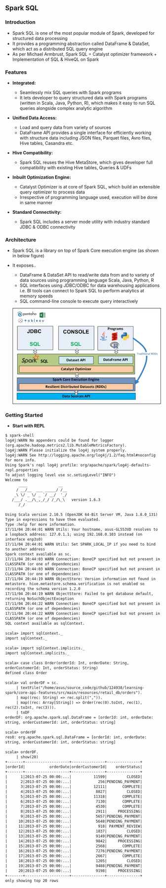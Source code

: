 ## Spark SQL

### Introduction
* Spark SQL is one of the most popular module of Spark, developed for structured data processing
* It provides a programming abstraction called DataFrame & DataSet, which act as a distributed SQL query engine
* As per Michael Armbrust, Spark SQL = Catalyst optimizer framework  + Implementation of SQL & HiveQL on Spark

### Features
* **Integrated:**
  * Seamlessly mix SQL queries with Spark programs
  * It lets developer to query structured data with Spark programs (written in Scala, Java, Python, R), which makes it easy to run SQL queries alongside complex analytic algorithm

* **Unified Data Access:**
  * Load and query data from variety of sources
  * DataFrame API provides a single interface for efficiently working with structure data including JSON files, Parquet files, Avro files, Hive tables, Casandra etc.

* **Hive Compatibility:**
  * Spark SQL reuses the Hive MetaStore, which gives developer full compatibility with existing Hive tables, Queries & UDFs
  
* **Inbuilt Optimization Engine:**
  * Catalyst Optimizer is at core of Spark SQL, which build an extensible query optimizer to process data
  * Irrespective of programming language used, execution will be done in same manner

* **Standard Connectivity:**
  * Spark SQL includes a server mode utility with industry standard JDBC & ODBC connectivity
  
### Architecture
* Spark SQL is a library on top of Spark Core execution engine (as shown in below figure)
* It exposes.. 
  * DataFrame & DataSet API to read/write data from and to variety of data sources using programming language Scala, Java, Python, R
  * SQL interfaces using JDBC/ODBC for data warehousing applications i.e. BI tools can connect to Spark SQL to perform analytics at memory speeds
  * SQL command-line console to execute query interactively

  ![Alt text](images/spark-sql-architecture.jpeg?raw=true "Spark SQL - Architecture")
  
### Getting Started
* **Start with REPL**

~~~
$ spark-shell 
log4j:WARN No appenders could be found for logger (org.apache.hadoop.metrics2.lib.MutableMetricsFactory).
log4j:WARN Please initialize the log4j system properly.
log4j:WARN See http://logging.apache.org/log4j/1.2/faq.html#noconfig for more info.
Using Spark's repl log4j profile: org/apache/spark/log4j-defaults-repl.properties
To adjust logging level use sc.setLogLevel("INFO")
Welcome to
      ____              __
     / __/__  ___ _____/ /__
    _\ \/ _ \/ _ `/ __/  '_/
   /___/ .__/\_,_/_/ /_/\_\   version 1.6.3
      /_/

Using Scala version 2.10.5 (OpenJDK 64-Bit Server VM, Java 1.8.0_131)
Type in expressions to have them evaluated.
Type :help for more information.
17/11/04 20:44:01 WARN Utils: Your hostname, asus-GL553VD resolves to a loopback address: 127.0.1.1; using 192.168.0.103 instead (on interface enp3s0)
17/11/04 20:44:01 WARN Utils: Set SPARK_LOCAL_IP if you need to bind to another address
Spark context available as sc.
17/11/04 20:44:03 WARN Connection: BoneCP specified but not present in CLASSPATH (or one of dependencies)
17/11/04 20:44:03 WARN Connection: BoneCP specified but not present in CLASSPATH (or one of dependencies)
17/11/04 20:44:19 WARN ObjectStore: Version information not found in metastore. hive.metastore.schema.verification is not enabled so recording the schema version 1.2.0
17/11/04 20:44:19 WARN ObjectStore: Failed to get database default, returning NoSuchObjectException
17/11/04 20:44:22 WARN Connection: BoneCP specified but not present in CLASSPATH (or one of dependencies)
17/11/04 20:44:22 WARN Connection: BoneCP specified but not present in CLASSPATH (or one of dependencies)
SQL context available as sqlContext.

scala> import sqlContext._
import sqlContext._

scala> import sqlContext.implicits._
import sqlContext.implicits._

scala> case class Order(orderId: Int, orderDate: String, orderCustomerId: Int, orderStatus: String)
defined class Order

scala> val orderDF = sc.
     | textFile("/home/asus/source_code/github/124938/learning-spark/core-api-features/src/main/resources/retail_db/orders").
     | map((rec: String) => rec.split(",")).
     | map((rec: Array[String]) => Order(rec(0).toInt, rec(1), rec(2).toInt, rec(3))).
     | toDF
orderDF: org.apache.spark.sql.DataFrame = [orderId: int, orderDate: string, orderCustomerId: int, orderStatus: string]

scala> orderDF
res0: org.apache.spark.sql.DataFrame = [orderId: int, orderDate: string, orderCustomerId: int, orderStatus: string]

scala> orderDF.
     | show(20)
+-------+--------------------+---------------+---------------+
|orderId|           orderDate|orderCustomerId|    orderStatus|
+-------+--------------------+---------------+---------------+
|      1|2013-07-25 00:00:...|          11599|         CLOSED|
|      2|2013-07-25 00:00:...|            256|PENDING_PAYMENT|
|      3|2013-07-25 00:00:...|          12111|       COMPLETE|
|      4|2013-07-25 00:00:...|           8827|         CLOSED|
|      5|2013-07-25 00:00:...|          11318|       COMPLETE|
|      6|2013-07-25 00:00:...|           7130|       COMPLETE|
|      7|2013-07-25 00:00:...|           4530|       COMPLETE|
|      8|2013-07-25 00:00:...|           2911|     PROCESSING|
|      9|2013-07-25 00:00:...|           5657|PENDING_PAYMENT|
|     10|2013-07-25 00:00:...|           5648|PENDING_PAYMENT|
|     11|2013-07-25 00:00:...|            918| PAYMENT_REVIEW|
|     12|2013-07-25 00:00:...|           1837|         CLOSED|
|     13|2013-07-25 00:00:...|           9149|PENDING_PAYMENT|
|     14|2013-07-25 00:00:...|           9842|     PROCESSING|
|     15|2013-07-25 00:00:...|           2568|       COMPLETE|
|     16|2013-07-25 00:00:...|           7276|PENDING_PAYMENT|
|     17|2013-07-25 00:00:...|           2667|       COMPLETE|
|     18|2013-07-25 00:00:...|           1205|         CLOSED|
|     19|2013-07-25 00:00:...|           9488|PENDING_PAYMENT|
|     20|2013-07-25 00:00:...|           9198|     PROCESSING|
+-------+--------------------+---------------+---------------+
only showing top 20 rows

~~~
  